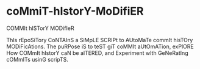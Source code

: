 # coMmiT-hIstorY-MoDifiER
COMMIt hISTorY MODifIeR

ThIs rEpoSiTory CoNTAInS a SiMpLE SCRIPt to AUtoMaTe commIt hisTOry MODiFicAtions. The puRPose iS to teST giT coMMIt aUtOmATion, exPlORE How COMmIt hIstorY caN be alTERED, and Experiment wIth GeNeRatIng cOMmITs usinG scripTS.
